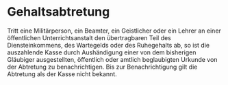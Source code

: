 # Gehaltsabtretung

Tritt eine Militärperson, ein Beamter, ein Geistlicher oder ein Lehrer an einer öffentlichen Unterrichtsanstalt den übertragbaren Teil des Diensteinkommens, des Wartegelds oder des Ruhegehalts ab, so ist die auszahlende Kasse durch Aushändigung einer von dem bisherigen Gläubiger ausgestellten, öffentlich oder amtlich beglaubigten Urkunde von der Abtretung zu benachrichtigen. Bis zur Benachrichtigung gilt die Abtretung als der Kasse nicht bekannt. 

